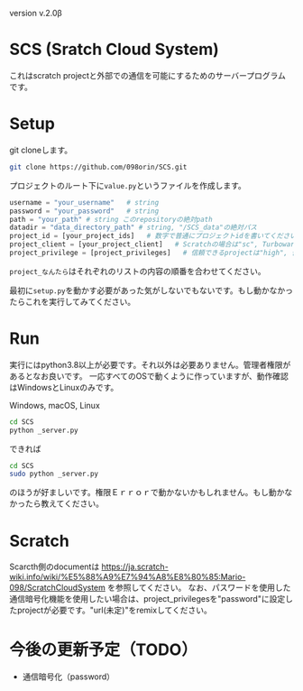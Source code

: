version v.2.0β
# SCS (Sratch Cloud System)
これはscratch projectと外部での通信を可能にするためのサーバープログラムです。

# Setup
git cloneします。
```bash
git clone https://github.com/098orin/SCS.git
```

プロジェクトのルート下に`value.py`というファイルを作成します。
```py
username = "your_username"   # string
password = "your_password"   # string
path = "your_path" # string このrepositoryの絶対path
datadir = "data_directory_path" # string, "/SCS_data"の絶対パス
project_id = [your_project_ids]   # 数字で普通にプロジェクトidを書いてください。
project_client = [your_project_client]   # Scratchの場合は"sc", Turbowarpの場合は"tw"
project_privilege = [project_privileges]   # 信頼できるprojectは"high", 普通のは"low", 例外あり
```
`project_なんたら`はそれぞれのリストの内容の順番を合わせてください。

最初に`setup.py`を動かす必要があった気がしないでもないです。もし動かなかったらこれを実行してみてください。

# Run
実行にはpython3.8以上が必要です。それ以外は必要ありません。管理者権限があるとなお良いです。
一応すべてのOSで動くように作っていますが、動作確認はWindowsとLinuxのみです。

Windows, macOS, Linux
```bash
cd SCS
python _server.py
```

できれば
```bash
cd SCS
sudo python _server.py
```
のほうが好ましいです。権限Ｅｒｒｏｒで動かないかもしれません。もし動かなかったら教えてください。

# Scratch
Scarcth側のdocumentは
https://ja.scratch-wiki.info/wiki/%E5%88%A9%E7%94%A8%E8%80%85:Mario-098/ScratchCloudSystem
を参照してください。
なお、パスワードを使用した通信暗号化機能を使用したい場合は、project_privilegesを"password"に設定したprojectが必要です。"url(未定)"をremixしてください。

# 今後の更新予定（TODO）
* 通信暗号化（password）